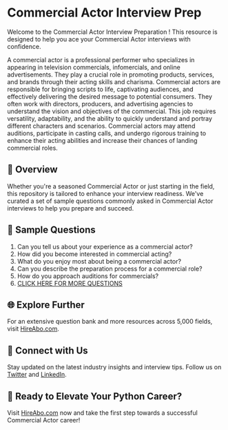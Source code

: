 # Commercial Actor Interview Prep

Welcome to the Commercial Actor Interview Preparation ! This resource is designed to help you ace your Commercial Actor interviews with confidence.

A commercial actor is a professional performer who specializes in appearing in television commercials, infomercials, and online advertisements. They play a crucial role in promoting products, services, and brands through their acting skills and charisma. Commercial actors are responsible for bringing scripts to life, captivating audiences, and effectively delivering the desired message to potential consumers. They often work with directors, producers, and advertising agencies to understand the vision and objectives of the commercial. This job requires versatility, adaptability, and the ability to quickly understand and portray different characters and scenarios. Commercial actors may attend auditions, participate in casting calls, and undergo rigorous training to enhance their acting abilities and increase their chances of landing commercial roles.

## 🚀 Overview

Whether you're a seasoned Commercial Actor or just starting in the field, this repository is tailored to enhance your interview readiness. We've curated a set of sample questions commonly asked in Commercial Actor interviews to help you prepare and succeed.

## 📝 Sample Questions

1. Can you tell us about your experience as a commercial actor?
2. How did you become interested in commercial acting?
3. What do you enjoy most about being a commercial actor?
4. Can you describe the preparation process for a commercial role?
5. How do you approach auditions for commercials?
6. [CLICK HERE FOR MORE QUESTIONS](https://hireabo.com/job/16_0_6/Commercial%20Actor)

## 🌐 Explore Further

For an extensive question bank and more resources across 5,000 fields, visit [HireAbo.com](https://www.hireabo.com).

## 📱 Connect with Us

Stay updated on the latest industry insights and interview tips. Follow us on [Twitter](https://twitter.com/hireabo) and [LinkedIn](https://www.linkedin.com/in/hire-abo-3609972a8/).

## 🚀 Ready to Elevate Your Python Career?

Visit [HireAbo.com](https://www.hireabo.com) now and take the first step towards a successful Commercial Actor career!